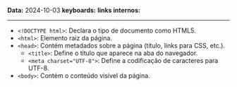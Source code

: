 
**Data:** 2024-10-03
**keyboards:** 
**links internos:** 
___

- `<!DOCTYPE html>`: Declara o tipo de documento como HTML5.
- `<html>`: Elemento raiz da página.
- `<head>`: Contém metadados sobre a página (título, links para CSS, etc.).
    - `<title>`: Define o título que aparece na aba do navegador.
    - `<meta charset="UTF-8">`: Define a codificação de caracteres para UTF-8.
- `<body>`: Contém o conteúdo visível da página.